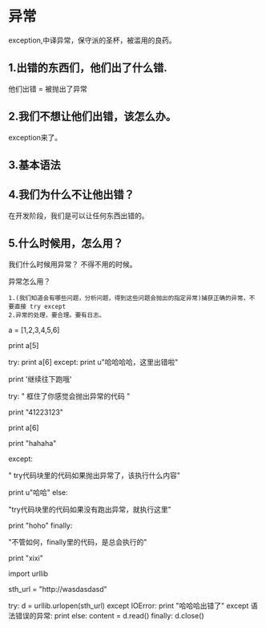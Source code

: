  
#  异常 #

exception,中译异常，保守派的圣杯，被滥用的良药。


## 1.出错的东西们，他们出了什么错. ##


他们出错 = 被抛出了异常




## 2.我们不想让他们出错，该怎么办。 ##

exception来了。


## 3.基本语法 ##


## 4.我们为什么不让他出错？ ##

在开发阶段，我们是可以让任何东西出错的。


## 5.什么时候用，怎么用？ ##

  我们什么时候用异常？ 不得不用的时候。

  异常怎么用？

  	1.(我们知道会有哪些问题，分析问题，得到这些问题会抛出的指定异常)捕获正确的异常，不要直接 try except
  	2.异常的处理，要合理。要有日志。



a = [1,2,3,4,5,6]


print a[5]

try:
print a[6]
except:
print u"哈哈哈哈，这里出错啦"


print '继续往下跑哦'





try:
" 框住了你感觉会抛出异常的代码 "

print "41223123"

print a[6]

print "hahaha"

except:

" try代码块里的代码如果抛出异常了，该执行什么内容"

print u"哈哈"
else:

"try代码块里的代码如果没有跑出异常，就执行这里"

print "hoho"
finally:

"不管如何，finally里的代码，是总会执行的"

print "xixi"





import urllib


sth_url = "http://wasdasdasd"


try:
d = urllib.urlopen(sth_url)
except IOError:
print "哈哈哈出错了"
except 语法错误的异常:
print 
else:
content = d.read()
finally:
d.close()